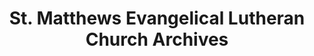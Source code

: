---
layout: repo
title: "St. Matthews Evangelical Lutheran Church Archives"
id: 2000
permalink: repos/2000/
---